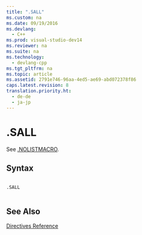 ```yaml
---
title: ".SALL"
ms.custom: na
ms.date: 09/19/2016
ms.devlang: 
  - C++
ms.prod: visual-studio-dev14
ms.reviewer: na
ms.suite: na
ms.technology: 
  - devlang-cpp
ms.tgt_pltfrm: na
ms.topic: article
ms.assetid: 2791e746-96aa-4ed5-ae69-abd072378f86
caps.latest.revision: 8
translation.priority.ht: 
  - de-de
  - ja-jp
---
```

# .SALL
See [.NOLISTMACRO](../vs140/.NOLISTMACRO.md).  
  
## Syntax  
  
```  
  
.SALL  
  
```  
  
## See Also  
 [Directives Reference](../vs140/Directives-Reference.md)
